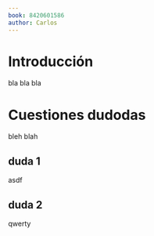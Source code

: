 ```yaml
---
book: 8420601586
author: Carlos
---
```


# Introducción
 bla bla bla

# Cuestiones dudodas
 bleh blah

## duda 1
asdf

## duda 2
qwerty
